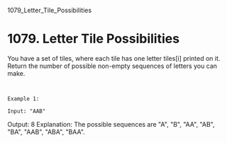 1079_Letter_Tile_Possibilities
# 1079. Letter Tile Possibilities

You have a set of tiles, where each tile has one letter tiles[i]
        printed on it.  Return the number of possible non-empty sequences of letters you can
        make.

     

    Example 1:

    Input: "AAB"
Output: 8
Explanation: The possible sequences are "A", "B", "AA", "AB", "BA", "AAB", "ABA", "BAA".